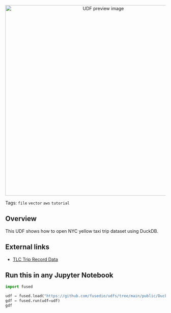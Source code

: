 <!--fused:preview-->
<p align="center"><img src="https://fused-magic.s3.us-west-2.amazonaws.com/thumbnails/udfs-staging/Duckdb_NYC311_Example.png" width="600" alt="UDF preview image"></p>

<!--fused:tags-->
Tags: `file` `vector` `aws` `tutorial`

<!--fused:readme-->
## Overview

This UDF shows how to open NYC yellow taxi trip dataset using DuckDB.

## External links

- [TLC Trip Record Data](https://www.nyc.gov/site/tlc/about/tlc-trip-record-data.page)

## Run this in any Jupyter Notebook

```python
import fused

udf = fused.load("https://github.com/fusedio/udfs/tree/main/public/DuckDB_NYC_Example")
gdf = fused.run(udf=udf)
gdf
```

